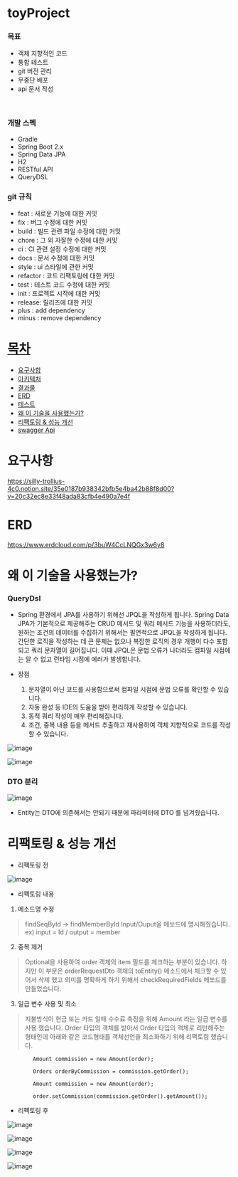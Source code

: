 # toyProject


### 목표
- 객체 지향적인 코드
- 통합 테스트
- git 버전 관리
- 무중단 배포
- api 문서 작성

 <br>

### 개발 스펙
- Gradle
- Spring Boot 2.x
- Spring Data JPA
- H2
- RESTful API
- QueryDSL

### git 규칙
- feat : 새로운 기능에 대한 커밋
- fix : 버그 수정에 대한 커밋
- build : 빌드 관련 파일 수정에 대한 커밋
- chore : 그 외 자잘한 수정에 대한 커밋
- ci : CI 관련 설정 수정에 대한 커밋
- docs : 문서 수정에 대한 커밋
- style : ui 스타일에 관한 커밋
- refactor : 코드 리팩토링에 대한 커밋
- test : 테스트 코드 수정에 대한 커밋
- init : 프로젝트 시작에 대한 커밋
- release: 릴리즈에 대한 커밋
- plus : add dependency
- minus : remove dependency

# [목차](#index) <a name = "index"></a>

- [요구사항](#requirement)
- [아키텍처](#structure)
- [결과물](#outputs)
- [ERD](#erd)  
- [테스트](#test)
- [왜 이 기술을 사용했는가?](#why)
- [리팩토링 & 성능 개선](#refactoring)
- [swagger Api](#api)



# 요구사항 <a name = "requirement"></a>
https://silly-trollius-4c0.notion.site/35e0187b938342bfb5e4ba42b88f8d00?v=20c32ec8e33f48ada83cfb4e490a7e4f

# ERD  <a name = "erd"></a>
https://www.erdcloud.com/p/3buW4CcLNQGx3w6y8

# 왜 이 기술을 사용했는가? <a name = "why"></a>

### QueryDsl

* Spring 환경에서 JPA를 사용하기 위해선 JPQL을 작성하게 됩니다. Spring Data JPA가 기본적으로 제공해주는 CRUD 메서드 및 쿼리 메서드 기능을 사용하더라도, 원하는 조건의 데이터를 수집하기 위해서는 필연적으로 JPQL을 작성하게 됩니다. 간단한 로직을 작성하는 데 큰 문제는 없으나 복잡한 로직의 경우 개행이 다수 포함되고 쿼리 문자열이 길어집니다. 이때 JPQL은 문법 오류가 나더라도 컴파일 시점에는 알 수 없고 런타임 시점에 에러가 발생합니다.

* 장점
    1) 문자열이 아닌 코드를 사용함으로써 컴파일 시점에 문법 오류를 확인할 수 있습니다.
    2) 자동 완성 등 IDE의 도움을 받아 편리하게 작성할 수 있습니다.
    3) 동적 쿼리 작성이 매우 편리해집니다.
    4) 조건, 중복 내용 등을 메서드 추출하고 재사용하여 객체 지향적으로 코드를 작성할 수 있습니다.

![image](https://user-images.githubusercontent.com/57666307/219553786-7ec7fae0-6b22-4064-8e47-bc3f04221d53.png)

![image](https://user-images.githubusercontent.com/57666307/219553807-cef9a73b-4ce4-4463-b61e-8c81f6f399f6.png)

### DTO 분리 

![image](https://user-images.githubusercontent.com/57666307/219554349-23f8aac9-bad8-4d17-8620-aa5167da10d2.png)

* Entity는 DTO에 의존해서는 안되기 때문에 파라미터에 DTO 를 넘겨줬습니다.


# 리팩토링 & 성능 개선  <a name = "refactoring"></a>

- 리펙토링 전

![image](https://user-images.githubusercontent.com/57666307/219549152-694a8bc6-1fde-405d-a5fb-f043fd9150d1.png)

- 리펙토링 내용

1) 메소드명 수정 
> findSeqById -> findMemberById Input/Ouput을 메쏘드에 명시해줬습니다. ex) input = Id / output = member

2) 중복 제거
>Optional을 사용하여 order 객체의 item 필드를 체크하는 부분이 있습니다. 
 하지만 이 부분은 orderRequestDto 객체의 toEntity() 메소드에서 체크할 수 있어서 삭제 했고 의미를 명확하게 하기 위해서 checkRequiredFields 메쏘드를 만들었습니다.
 
3) 일급 변수 사용 및 최소
> 지불방식이 현금 또는 카드 일때 수수료 측정을 위해 Amount 라는 일급 변수를 사용 했습니다. Order 타입의 객체를 받아서 Order 타입의 객체로 리턴해주는 형태인데 아래와 같은 코드형태를 객체선언을 최소화하기 위해 리팩토링 했습니다.

```
        Amount commission = new Amount(order);

        Orders orderByCommission = commission.getOrder();
```

```
        Amount commission = new Amount(order);

        order.setCommission(commission.getOrder().getAmount());
```
    
- 리펙토링 후

![image](https://user-images.githubusercontent.com/57666307/219549233-cd7ac36b-f912-4210-bd86-b5196e67550e.png)

![image](https://user-images.githubusercontent.com/57666307/219549395-b40dbec5-fd19-4774-9d2c-3a3160b4992f.png)

![image](https://user-images.githubusercontent.com/57666307/219549420-f6860a52-a557-4286-b88f-d72ed5565014.png)


![image](https://user-images.githubusercontent.com/57666307/219549313-74923dea-b658-4b7b-b546-59066f25596e.png)



 
